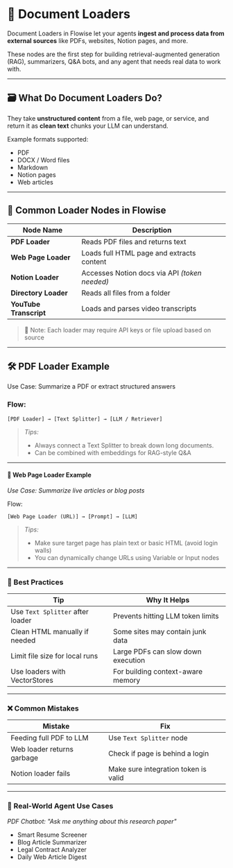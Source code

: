 # 📄 Document Loaders

Document Loaders in Flowise let your agents **ingest and process data from external sources** like PDFs, websites, Notion pages, and more.

These nodes are the first step for building retrieval-augmented generation (RAG), summarizers, Q&A bots, and any agent that needs real data to work with.

---

## 🗃️ What Do Document Loaders Do?

They take **unstructured content** from a file, web page, or service, and return it as **clean text** chunks your LLM can understand.

Example formats supported:
- PDF
- DOCX / Word files
- Markdown
- Notion pages
- Web articles

---

## 📂 Common Loader Nodes in Flowise

| Node Name             | Description                                 |
|------------------------|---------------------------------------------|
| **PDF Loader**         | Reads PDF files and returns text            |
| **Web Page Loader**    | Loads full HTML page and extracts content   |
| **Notion Loader**      | Accesses Notion docs via API *(token needed)*|
| **Directory Loader**   | Reads all files from a folder               |
| **YouTube Transcript** | Loads and parses video transcripts          |

> 📌 Note: Each loader may require API keys or file upload based on source

---

## 🛠️ PDF Loader Example

Use Case: Summarize a PDF or extract structured answers

### Flow:
```text
[PDF Loader] → [Text Splitter] → [LLM / Retriever]
```

>*Tips:*
>- Always connect a Text Splitter to break down long documents.
>- Can be combined with embeddings for RAG-style Q&A

___

#### 🔗 Web Page Loader Example
*Use Case: Summarize live articles or blog posts*

Flow:
```text
[Web Page Loader (URL)] → [Prompt] → [LLM]
```
>*Tips:*
>- Make sure target page has plain text or basic HTML (avoid login walls)
>- You can dynamically change URLs using Variable or Input nodes

---
### 🧠 Best Practices

| Tip                              | Why It Helps                       |
| -------------------------------- | ---------------------------------- |
| Use `Text Splitter` after loader | Prevents hitting LLM token limits  |
| Clean HTML manually if needed    | Some sites may contain junk data   |
| Limit file size for local runs   | Large PDFs can slow down execution |
| Use loaders with VectorStores    | For building context-aware memory  |

---

### ❌ Common Mistakes
| Mistake                    | Fix                                  |
| -------------------------- | ------------------------------------ |
| Feeding full PDF to LLM    | Use `Text Splitter` node             |
| Web loader returns garbage | Check if page is behind a login      |
| Notion loader fails        | Make sure integration token is valid |

---

### 🧠 Real-World Agent Use Cases
*PDF Chatbot: "Ask me anything about this research paper"*

- Smart Resume Screener
- Blog Article Summarizer
- Legal Contract Analyzer
- Daily Web Article Digest